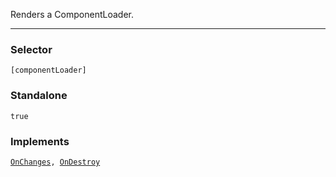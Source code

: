 



Renders a ComponentLoader.

---

### Selector

`[componentLoader]`


### Standalone

`true`







### Implements
<p><code><a href="https://angular.io/api/core/OnChanges">OnChanges</a>, <a href="https://angular.io/api/core/OnDestroy">OnDestroy</a></code></p>

